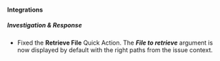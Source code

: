 
#### Integrations

##### Investigation & Response

- Fixed the **Retrieve File** Quick Action. The ***File to retrieve*** argument is now displayed by default with the right paths from the issue context.
